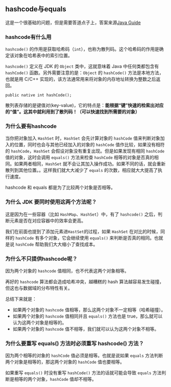 ## hashcode与equals

这是一个很基础的问题，但是需要答道点子上，答案来源[Java Guide](https://javaguide.cn/java/basis/java基础知识总结/#为什么要有-hashcode)

### hashcode有什么用

`hashcode()` 的作用是获取哈希码（`int`），也称为散列码。这个哈希码的作用是确定该对象在哈希表中的索引位置。

`hashcode()` 定义在 JDK 的 `Object` 类中，这就意味着 Java 中任何类都包含有 `hashCode()` 函数。另外需要注意的是：`Object` 的 `hashCode()`  方法是本地方法，也就是用 C/C++ 实现的，该方法通常用来将对象的内存地址转换为整数之后返回。

```jaav
public native int hashCode();
```

散列表存储的是键值对(key-value)，它的特点是：**能根据“键”快速的检索出对应的“值”。这其中就利用到了散列码！（可以快速找到所需要的对象）**

### 为什么要有hashcode

当你把对象加入 `HashSet` 时，`HashSet` 会先计算对象的 `hashCode` 值来判断对象加入的位置，同时也会与其他已经加入的对象的 `hashCode` 值作比较，如果没有相符的 `hashCode`，`HashSet` 会假设对象没有重复出现。但是如果发现有相同 `hashCode` 值的对象，这时会调用 `equals()` 方法来检查 `hashCode` 相等的对象是否真的相同。如果两者相同，`HashSet` 就不会让其加入操作成功。如果不同的话，就会重新散列到其他位置。。这样我们就大大减少了 `equals` 的次数，相应就大大提高了执行速度。

hashcode 和 equals 都是为了比较两个对象是否相等。

### 为什么 JDK 要同时使用这两个方法呢？

这是因为在一些容器（比如 `HashMap`、`HashSet`）中，有了 `hashcode()` 之后，判断元素是否在对应容器中的效率会更高。

我们在前面也提到了添加元素进`HastSet`的过程，如果 `HashSet` 在对比的时候，同样的 `hashCode` 有多个对象，它会继续使用 `equals()` 来判断是否真的相同。也就是说 `hashCode` 帮助我们大大缩小了查找成本。

### 为什么不只提供hashcode呢？

因为两个对象的 `hashcode` 值相同，也不代表这两个对象相等。

再好的 `hashcode` 算法都会造成哈希冲突，越糟糕的 hash 算法越容易发生碰撞，但这也与数据域的分布特性有关。

总结下来就是：

+ 如果两个对象的 `hashcode` 值相等，那么这两个对象不一定相等（哈希碰撞）。
+ 如果两个对象的 `hashcode` 值相同并且 `equals()` 方法也是 true，那么就可以认为这两个对象是相等的。
+ 如果两个对象的 `hashcode` 值不相等，我们就可以认为这两个对象不相等。

### 为什么要重写 equals() 方法时必须重写 hashcode() 方法？

因为两个相等的对象的 `hashCode` 值必须是相等。也就是说如果 `equals` 方法判断两个对象是相等的，那这两个对象的 `hashCode` 值也要相等。

如果重写 `equals()` 时没有重写 `hashCode()` 方法的话就可能会导致 `equals` 方法判断是相等的两个对象，`hashCode` 值却不相等。